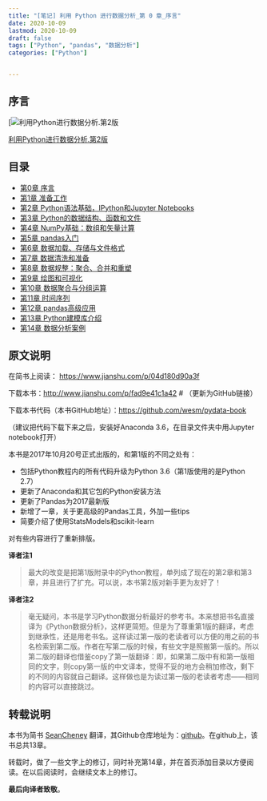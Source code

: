 ```yaml
---
title: "[笔记] 利用 Python 进行数据分析_第 0 章_序言"
date: 2020-10-09
lastmod: 2020-10-09
draft: false
tags: ["Python", "pandas", "数据分析"]
categories: ["Python"]


---
```




## 序言

[![利用Python进行数据分析.第2版](https://njuferret.github.io/2018/08/02/python_for_data_analysis/pfda_chap00/7178691-0d965cf51eb5af9e.png)

[利用Python进行数据分析.第2版](https://njuferret.github.io/2018/08/02/python_for_data_analysis/pfda_chap00/7178691-0d965cf51eb5af9e.png)

## 目录

- [第0章 序言](https://njuferret.github.io/2018/08/02/python_for_data_analysis/pfda_chap00/)
- [第1章 准备工作](https://njuferret.github.io/2018/08/02/python_for_data_analysis/pfda_chap01/)
- [第2章 Python语法基础，IPython和Jupyter Notebooks](https://njuferret.github.io/2018/08/02/python_for_data_analysis/pfda_chap02/)
- [第3章 Python的数据结构、函数和文件](https://njuferret.github.io/2018/08/02/python_for_data_analysis/pfda_chap03/)
- [第4章 NumPy基础：数组和矢量计算](https://njuferret.github.io/2018/08/02/python_for_data_analysis/pfda_chap04/)
- [第5章 pandas入门](https://njuferret.github.io/2018/08/02/python_for_data_analysis/pfda_chap05/)
- [第6章 数据加载、存储与文件格式](https://njuferret.github.io/2018/08/02/python_for_data_analysis/pfda_chap06/)
- [第7章 数据清洗和准备](https://njuferret.github.io/2018/08/02/python_for_data_analysis/pfda_chap07/)
- [第8章 数据规整：聚合、合并和重塑](https://njuferret.github.io/2018/08/02/python_for_data_analysis/pfda_chap08/)
- [第9章 绘图和可视化](https://njuferret.github.io/2018/08/02/python_for_data_analysis/pfda_chap09/)
- [第10章 数据聚合与分组运算](https://njuferret.github.io/2018/08/02/python_for_data_analysis/pfda_chap10/)
- [第11章 时间序列](https://njuferret.github.io/2018/08/02/python_for_data_analysis/pfda_chap11/)
- [第12章 pandas高级应用](https://njuferret.github.io/2018/08/02/python_for_data_analysis/pfda_chap12/)
- [第13章 Python建模库介绍](https://njuferret.github.io/2018/08/02/python_for_data_analysis/pfda_chap13/)
- [第14章 数据分析案例](https://njuferret.github.io/2018/08/02/python_for_data_analysis/pfda_chap14/)



## 原文说明

在简书上阅读： https://www.jianshu.com/p/04d180d90a3f

下载本书：http://www.jianshu.com/p/fad9e41c1a42  # （更新为GitHub链接）

下载本书代码（本书GitHub地址）：https://github.com/wesm/pydata-book 



（建议把代码下载下来之后，安装好Anaconda 3.6，在目录文件夹中用Jupyter notebook打开）

本书是2017年10月20号正式出版的，和第1版的不同之处有：

- 包括Python教程内的所有代码升级为Python 3.6（第1版使用的是Python 2.7）
- 更新了Anaconda和其它包的Python安装方法
- 更新了Pandas为2017最新版
- 新增了一章，关于更高级的Pandas工具，外加一些tips
- 简要介绍了使用StatsModels和scikit-learn

对有些内容进行了重新排版。

**译者注1**

> 最大的改变是把第1版附录中的Python教程，单列成了现在的第2章和第3章，并且进行了扩充。可以说，本书第2版对新手更为友好了！

**译者注2**

> 毫无疑问，本书是学习Python数据分析最好的参考书。本来想把书名直接译为《Python数据分析》，这样更简短。但是为了尊重第1版的翻译，考虑到继承性，还是用老书名。这样读过第一版的老读者可以方便的用之前的书名检索到第二版。作者在写第二版的时候，有些文字是照搬第一版的。所以第二版的翻译也借鉴copy了第一版翻译：即，如果第二版中有和第一版相同的文字，则copy第一版的中文译本，觉得不妥的地方会稍加修改，剩下的不同的内容就自己翻译。这样做也是为读过第一版的老读者考虑——相同的内容可以直接跳过。

## 转载说明

本书为简书 [SeanCheney](https://www.jianshu.com/u/130f76596b02) 翻译，其Github仓库地址为：[github](https://github.com/iamseancheney/python_for_data_analysis_2nd_chinese_version)。在github上，该书总共13章。

转载时，做了一些文字上的修订，同时补充第14章，并在首页添加目录以方便阅读。在以后阅读时，会继续文本上的修订。

**最后向译者致敬**。